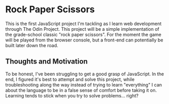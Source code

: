 # Rock Paper Scissors

This is the first JavaScript project I'm tackling as I learn web development through The Odin Project. This project will be a simple implementation of the grade-school classic "rock paper scissors". For the moment the game will be played from the browser console, but a front-end can potentially be built later down the road.

## Thoughts and Motivation

To be honest, I've been struggling to get a good grasp of JavaScript. In the end, I figured it's best to attempt and solve this project, while troubleshooting along the way instead of trying to learn "everything" I can about the language to be in a false sense of comfort before taking it on. Learning tends to stick when you try to solve problems... right?
